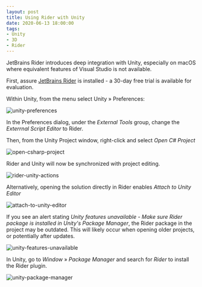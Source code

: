```yaml
---
layout: post
title: Using Rider with Unity
date: 2020-06-13 18:00:00
tags:
- Unity
- 3D
- Rider
---
```



JetBrains Rider introduces deep integration with Unity, especially on macOS where equivalent features of Visual Studio is not available.

First, assure [JetBrains Rider](https://www.jetbrains.com/rider/) is installed - a 30-day free trial is available for evaluation.

Within Unity, from the menu select Unity &raquo; Preferences:

![unity-preferences](https://labs.jasonsturges.com/unity/using-rider-with-unity/unity-preferences.png)

In the Preferences dialog, under the *External Tools* group, change the *Exterrnal Script Editor* to Rider.

Then, from the Unity Project window, right-click and select *Open C# Project*

![open-csharp-project](https://labs.jasonsturges.com/unity/using-rider-with-unity/open-csharp-project.png)

Rider and Unity will now be synchronized with project editing.

![rider-unity-actions](https://labs.jasonsturges.com/unity/using-rider-with-unity/rider-unity-actions.png)

Alternatively, opening the solution directly in Rider enables *Attach to Unity Editor*

![attach-to-unity-editor](https://labs.jasonsturges.com/unity/using-rider-with-unity/attach-to-unity-editor.png)

If you see an alert stating *Unity features unavailable - Make sure Rider package is installed in Unity's Package Manager*, the Rider package in the project may be outdated.  This will likely occur when opening older projects, or potentially after updates.

![unity-features-unavailable](https://labs.jasonsturges.com/unity/using-rider-with-unity/unity-features-unavailable.png)

In Unity, go to *Window* &raquo; *Package Manager* and search for *Rider* to install the Rider plugin.

![unity-package-manager](https://labs.jasonsturges.com/unity/using-rider-with-unity/unity-package-manager.png)

